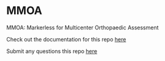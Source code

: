 # MMOA
MMOA: Markerless for Multicenter Orthopaedic Assessment

Check out the documentation for this repo [here](https://github.io/jouterleys/mmoa)

Submit any questions this repo [here](https://github.com/jouterleys/mmoa)